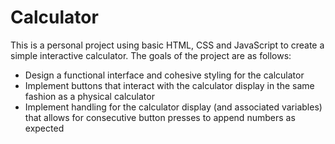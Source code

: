 # Calculator

This is a personal project using basic HTML, CSS and JavaScript to create a simple interactive calculator. The goals of the project are as follows:

- Design a functional interface and cohesive styling for the calculator
- Implement buttons that interact with the calculator display in the same fashion as a physical calculator
- Implement handling for the calculator display (and associated variables) that allows for consecutive button presses to append numbers as expected